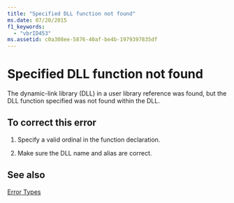 ```yaml
---
title: "Specified DLL function not found"
ms.date: 07/20/2015
f1_keywords: 
  - "vbrID453"
ms.assetid: c0a308ee-5876-40af-be4b-1979397835df
---
```

# Specified DLL function not found
The dynamic-link library (DLL) in a user library reference was found, but the DLL function specified was not found within the DLL.  
  
## To correct this error  
  
1.  Specify a valid ordinal in the function declaration.  
  
2.  Make sure the DLL name and alias are correct.  
  
## See also
 [Error Types](../../visual-basic/programming-guide/language-features/error-types.md)  

